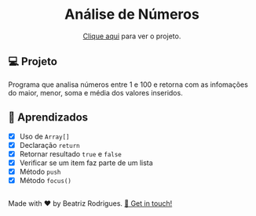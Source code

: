 <h1 align="center">
  Análise de Números
</h1>

<p align="center"><a href="https://analisenum-db.vercel.app/">Clique aqui</a> para ver o projeto.</p>

## 💻 Projeto

Programa que analisa números entre 1 e 100 e retorna com as infomações do maior, menor, soma e média dos valores inseridos.

## 📝 Aprendizados

- [x] Uso de `Array[]`
- [x] Declaração `return`
- [x] Retornar resultado `true` e `false`
- [x] Verificar se um item faz parte de um lista
- [x] Método `push`
- [x] Método `focus()`

##
<p> Made with ♥ by Beatriz Rodrigues. <a href="https://linktr.ee/devbeatriz">👋 Get in touch!</a></p>
